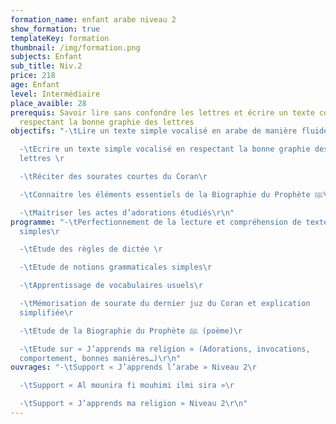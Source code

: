 ```yaml
---
formation_name: enfant arabe niveau 2
show_formation: true
templateKey: formation
thumbnail: /img/formation.png
subjects: Enfant
sub_title: Niv.2
price: 218
age: Enfant
level: Intermédiaire
place_avaible: 28
prerequis: Savoir lire sans confondre les lettres et écrire un texte court en
  respectant la bonne graphie des lettres
objectifs: "-\tLire un texte simple vocalisé en arabe de manière fluide\r

  -\tEcrire un texte simple vocalisé en respectant la bonne graphie des
  lettres \r

  -\tRéciter des sourates courtes du Coran\r

  -\tConnaitre les éléments essentiels de la Biographie du Prophète ﷺ\r

  -\tMaitriser les actes d’adorations étudiés\r\n"
programme: "-\tPerfectionnement de la lecture et compréhension de textes
  simples\r

  -\tEtude des règles de dictée \r

  -\tEtude de notions grammaticales simples\r

  -\tApprentissage de vocabulaires usuels\r

  -\tMémorisation de sourate du dernier juz du Coran et explication
  simplifiée\r

  -\tEtude de la Biographie du Prophète ﷺ (poème)\r

  -\tEtude sur « J’apprends ma religion » (Adorations, invocations,
  comportement, bonnes manières…)\r\n"
ouvrages: "-\tSupport « J’apprends l’arabe » Niveau 2\r

  -\tSupport « Al mounira fi mouhimi ilmi sira »\r

  -\tSupport « J’apprends ma religion » Niveau 2\r\n"
---
```

